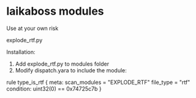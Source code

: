 # laikaboss modules 

Use at your own risk


explode_rtf.py

Installation:
1. Add explode_rtf.py to modules folder
2. Modify dispatch.yara to include the module:
     
rule type_is_rtf
{
    meta:
        scan_modules = "EXPLODE_RTF"
        file_type = "rtf"
    condition:
        uint32(0) == 0x74725c7b
}

